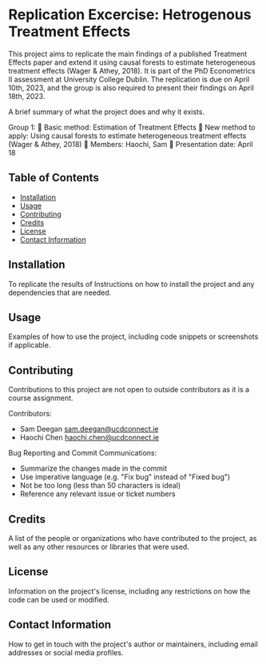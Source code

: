 # Replication Excercise: Hetrogenous Treatment Effects

This project aims to replicate the main findings of a published Treatment Effects paper and extend it using causal forests to estimate heterogeneous treatment effects (Wager & Athey, 2018). It is part of the PhD Econometrics II assessment at University College Dublin. The replication is due on April 10th, 2023, and the group is also required to present their findings on April 18th, 2023.

 A brief summary of what the project does and why it exists. 


Group 1:
 Basic method: Estimation of Treatment Effects
 New method to apply: Using causal forests to estimate heterogeneous treatment effects
(Wager & Athey, 2018)
 Members: Haochi, Sam
 Presentation date: April 18

## Table of Contents

- [Installation](#installation)
- [Usage](#usage)
- [Contributing](#contributing)
- [Credits](#credits)
- [License](#license)
- [Contact Information](#contact-information)

## Installation

To replicate the results of 
 Instructions on how to install the project and any dependencies that are needed. 

## Usage

 Examples of how to use the project, including code snippets or screenshots if applicable. 

## Contributing

Contributions to this project are not open to outside contributors as it is a course assignment. 

Contributors:
- Sam Deegan <sam.deegan@ucdconnect.ie>
- Haochi Chen <haochi.chen@ucdconnect.ie>

Bug Reporting and Commit Communications: 
- Summarize the changes made in the commit
- Use imperative language (e.g. "Fix bug" instead of "Fixed bug")
- Not be too long (less than 50 characters is ideal)
- Reference any relevant issue or ticket numbers

## Credits

 A list of the people or organizations who have contributed to the project, as well as any other resources or libraries that were used. 

## License

 Information on the project's license, including any restrictions on how the code can be used or modified. 

## Contact Information

 How to get in touch with the project's author or maintainers, including email addresses or social media profiles.
